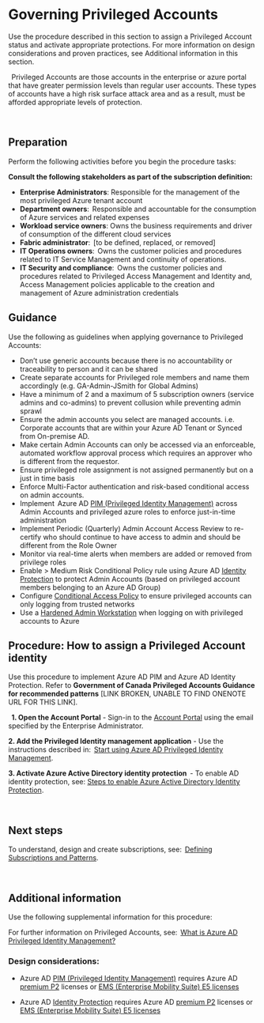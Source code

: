 # Governing Privileged Accounts 


Use the procedure described in this section to assign a Privileged Account status and activate appropriate protections. For more information on design considerations and proven practices, see Additional information in this section.  


  
Privileged Accounts are those accounts in the enterprise or azure portal that have greater permission levels than regular user accounts. These types of accounts have a high risk surface attack area and as a result, must be afforded appropriate levels of protection.  


  

## Preparation  


Perform the following activities before you begin the procedure tasks:  

**Consult the following stakeholders as part of the subscription definition:**  

  - **Enterprise Administrators**: Responsible for the management of the most privileged Azure tenant account   
  - **Department owners**:  Responsible and accountable for the consumption of Azure services and related expenses  
  - **Workload service owners**: Owns the business requirements and driver of consumption of the different cloud services  
  - **Fabric administrator**:  [to be defined, replaced, or removed]  
  - **IT Operations owners**:  Owns the customer policies and procedures related to IT Service Management and continuity of operations.  
  - **IT Security and compliance**:  Owns the customer policies and procedures related to Privileged Access Management and Identity and, Access Management policies applicable to the creation and management of Azure administration credentials  


## Guidance   


Use the following as guidelines when applying governance to Privileged Accounts:  

  - Don’t use generic accounts because there is no accountability or traceability to person and it can be shared  
  - Create separate accounts for Privileged role members and name them accordingly (e.g. GA-Admin-JSmith for Global Admins)  
  - Have a minimum of 2 and a maximum of 5 subscription owners (service admins and co-admins) to prevent collusion while preventing admin 
  sprawl  
  - Ensure the admin accounts you select are managed accounts. i.e. Corporate accounts that are within your Azure AD Tenant or Synced from On-premise AD.  
  - Make certain Admin Accounts can only be accessed via an enforceable, automated workflow approval process which requires an approver who 
  is different from the requestor.  
  - Ensure privileged role assignment is not assigned permanently but on a just in time basis  
  - Enforce Multi-Factor authentication and risk-based conditional access on admin accounts.  
  - Implement  Azure AD [PIM (Privileged Identity Management)](https://docs.microsoft.com/en-us/azure/active-directory/active-directory-privileged-identity-management-configure) across Admin Accounts and privileged azure roles to enforce just-in-time 
  administration  
  - Implement Periodic (Quarterly) Admin Account Access Review to re-certify who should continue to have access to admin and should be different from the Role Owner  
  - Monitor via real-time alerts when members are added or removed from privilege roles   
  - Enable > Medium Risk Conditional Policy rule using Azure AD [Identity Protection](https://docs.microsoft.com/en-us/azure/active-directory/active-directory-identityprotection-enable)  to protect Admin Accounts (based on privileged account members belonging to an Azure AD Group)  
  - Configure [Conditional Access Policy](https://docs.microsoft.com/en-us/azure/active-directory/active-directory-conditional-access-locations) to ensure privileged accounts can only logging from trusted networks  
  - Use a [Hardened Admin Workstation](https://docs.microsoft.com/en-us/azure/security/azure-security-management#client-configuration) when logging on with privileged accounts to Azure  



## Procedure: How to assign a Privileged Account identity  


Use this procedure to implement Azure AD PIM and Azure AD Identity Protection. Refer to **Government of Canada Privileged Accounts Guidance for recommended patterns** [LINK BROKEN, UNABLE TO FIND ONENOTE URL FOR THIS LINK].  


  
**1. Open the Account Portal** 
    - Sign-in to the [Account Portal]((https://account.azure.com)) using the email specified by the Enterprise Administrator.  


**2. Add the Privileged Identity management application** 
    - Use the instructions described in:  [Start using Azure AD Privileged Identity Management](https://docs.microsoft.com/en-us/azure/active-directory/active-directory-privileged-identity-management-getting-started).  


**3. Activate Azure Active Directory identity protection**  
    - To enable AD identity protection, see: [Steps to enable Azure Active Directory Identity Protection](https://docs.microsoft.com/en-us/azure/active-directory/active-directory-identityprotection-enable).  


 
## Next steps  


To understand, design and create subscriptions, see:  [Defining Subscriptions and Patterns](2.0-Defining-Subscriptions-and-Patterns.md).  

  


## Additional information  


Use the following supplemental information for this procedure:  


For further information on Privileged Accounts, see:  [What is Azure AD Privileged Identity Management?](https://docs.microsoft.com/en-us/azure/active-directory/active-directory-privileged-identity-management-configure)  


### Design considerations:  

- Azure AD [PIM (Privileged Identity Management)](https://docs.microsoft.com/en-us/azure/active-directory/active-directory-privileged-identity-management-configure) requires Azure AD [premium P2](https://azure.microsoft.com/en-us/services/active-directory/) licenses or [EMS (Enterprise Mobility Suite) E5 licenses](https://www.microsoft.com/en-ca/cloud-platform/enterprise-mobility-security-pricing)   


- Azure AD [Identity Protection](https://docs.microsoft.com/en-us/azure/active-directory/active-directory-identityprotection-enable) requires Azure AD [premium P2](https://azure.microsoft.com/en-us/services/active-directory/) licenses or [EMS (Enterprise Mobility Suite) E5 licenses](https://www.microsoft.com/en-ca/cloud-platform/enterprise-mobility-security-pricing)   






  
